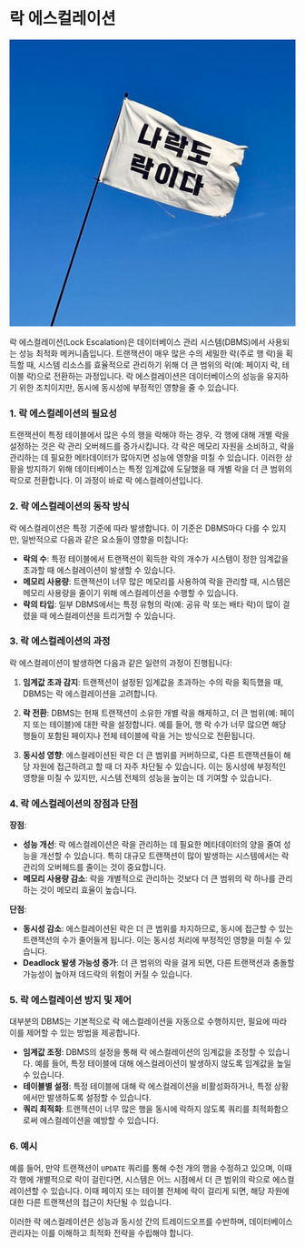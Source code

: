 # 락 에스컬레이션

![나락도 락이다](./assets/나락도%20락이다.jpg)

락 에스컬레이션(Lock Escalation)은 데이터베이스 관리 시스템(DBMS)에서 사용되는 성능 최적화 메커니즘입니다. 트랜잭션이 매우 많은 수의 세밀한 락(주로 행 락)을 획득할 때, 시스템 리소스를 효율적으로 관리하기 위해 더 큰 범위의 락(예: 페이지 락, 테이블 락)으로 전환하는 과정입니다. 락 에스컬레이션은 데이터베이스의 성능을 유지하기 위한 조치이지만, 동시에 동시성에 부정적인 영향을 줄 수 있습니다.

### 1. **락 에스컬레이션의 필요성**

트랜잭션이 특정 테이블에서 많은 수의 행을 락해야 하는 경우, 각 행에 대해 개별 락을 설정하는 것은 락 관리 오버헤드를 증가시킵니다. 각 락은 메모리 자원을 소비하고, 락을 관리하는 데 필요한 메타데이터가 많아지면 성능에 영향을 미칠 수 있습니다. 이러한 상황을 방지하기 위해 데이터베이스는 특정 임계값에 도달했을 때 개별 락을 더 큰 범위의 락으로 전환합니다. 이 과정이 바로 락 에스컬레이션입니다.

### 2. **락 에스컬레이션의 동작 방식**

락 에스컬레이션은 특정 기준에 따라 발생합니다. 이 기준은 DBMS마다 다를 수 있지만, 일반적으로 다음과 같은 요소들이 영향을 미칩니다:

- **락의 수**: 특정 테이블에서 트랜잭션이 획득한 락의 개수가 시스템이 정한 임계값을 초과할 때 에스컬레이션이 발생할 수 있습니다.
- **메모리 사용량**: 트랜잭션이 너무 많은 메모리를 사용하여 락을 관리할 때, 시스템은 메모리 사용량을 줄이기 위해 에스컬레이션을 수행할 수 있습니다.
- **락의 타입**: 일부 DBMS에서는 특정 유형의 락(예: 공유 락 또는 배타 락)이 많이 걸렸을 때 에스컬레이션을 트리거할 수 있습니다.

### 3. **락 에스컬레이션의 과정**

락 에스컬레이션이 발생하면 다음과 같은 일련의 과정이 진행됩니다:

1. **임계값 초과 감지**: 트랜잭션이 설정된 임계값을 초과하는 수의 락을 획득했을 때, DBMS는 락 에스컬레이션을 고려합니다.

2. **락 전환**: DBMS는 현재 트랜잭션이 소유한 개별 락을 해제하고, 더 큰 범위(예: 페이지 또는 테이블)에 대한 락을 설정합니다. 예를 들어, 행 락 수가 너무 많으면 해당 행들이 포함된 페이지나 전체 테이블에 락을 거는 방식으로 전환됩니다.

3. **동시성 영향**: 에스컬레이션된 락은 더 큰 범위를 커버하므로, 다른 트랜잭션들이 해당 자원에 접근하려고 할 때 더 자주 차단될 수 있습니다. 이는 동시성에 부정적인 영향을 미칠 수 있지만, 시스템 전체의 성능을 높이는 데 기여할 수 있습니다.

### 4. **락 에스컬레이션의 장점과 단점**

**장점**:

- **성능 개선**: 락 에스컬레이션은 락을 관리하는 데 필요한 메타데이터의 양을 줄여 성능을 개선할 수 있습니다. 특히 대규모 트랜잭션이 많이 발생하는 시스템에서는 락 관리의 오버헤드를 줄이는 것이 중요합니다.
- **메모리 사용량 감소**: 락을 개별적으로 관리하는 것보다 더 큰 범위의 락 하나를 관리하는 것이 메모리 효율이 높습니다.

**단점**:

- **동시성 감소**: 에스컬레이션된 락은 더 큰 범위를 차지하므로, 동시에 접근할 수 있는 트랜잭션의 수가 줄어들게 됩니다. 이는 동시성 처리에 부정적인 영향을 미칠 수 있습니다.
- **Deadlock 발생 가능성 증가**: 더 큰 범위의 락을 걸게 되면, 다른 트랜잭션과 충돌할 가능성이 높아져 데드락의 위험이 커질 수 있습니다.

### 5. **락 에스컬레이션 방지 및 제어**

대부분의 DBMS는 기본적으로 락 에스컬레이션을 자동으로 수행하지만, 필요에 따라 이를 제어할 수 있는 방법을 제공합니다.

- **임계값 조정**: DBMS의 설정을 통해 락 에스컬레이션의 임계값을 조정할 수 있습니다. 예를 들어, 특정 테이블에 대해 에스컬레이션이 발생하지 않도록 임계값을 높일 수 있습니다.
- **테이블별 설정**: 특정 테이블에 대해 락 에스컬레이션을 비활성화하거나, 특정 상황에서만 발생하도록 설정할 수 있습니다.
- **쿼리 최적화**: 트랜잭션이 너무 많은 행을 동시에 락하지 않도록 쿼리를 최적화함으로써 에스컬레이션을 예방할 수 있습니다.

### 6. **예시**

예를 들어, 만약 트랜잭션이 `UPDATE` 쿼리를 통해 수천 개의 행을 수정하고 있으며, 이때 각 행에 개별적으로 락이 걸린다면, 시스템은 어느 시점에서 더 큰 범위의 락으로 에스컬레이션할 수 있습니다. 이때 페이지 또는 테이블 전체에 락이 걸리게 되면, 해당 자원에 대한 다른 트랜잭션의 접근이 차단될 수 있습니다.

이러한 락 에스컬레이션은 성능과 동시성 간의 트레이드오프를 수반하며, 데이터베이스 관리자는 이를 이해하고 최적화 전략을 수립해야 합니다.
